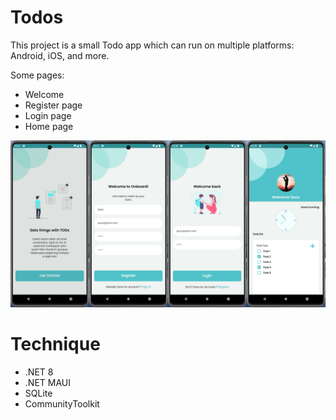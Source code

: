 # Todos
This project is a small Todo app which can run on multiple platforms: Android, iOS, and more. 

Some pages:
- Welcome
- Register page
- Login page
- Home page

![alt text](app-design.png)

# Technique
- .NET 8
- .NET MAUI
- SQLite
- CommunityToolkit